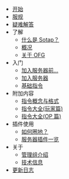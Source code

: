 - [开始](README.md)
- [服规](rules.md)
- [疑难解答](common-problems.md)
- 了解
    - [什么是 Sotap？](introduction.md)
    - [概况](overview.md)
    - [关于 OFG](about-ofg.md)
- 入门
    - [加入服务器前...](getting-started/preparation.md)
    - [加入服务器](getting-started/entering-server.md)
    - [基础指令](getting-started/basic-commands.md)
- 附加内容
    - [指令概念与格式](others/commands-information.md)
    - [指令大全(玩家篇)](others/commands-for-players.md)
    - [指令大全(OP 篇)](others/commands-for-operators.md)
- 插件使用
    - [如何圈地？](plugins/how-to-create-a-residence.md)
    - [服务器插件一览](plugins/all.md)
- 关于
    - [管理组介绍](about/management.md)
    - [技术信息](about/technical-information.md)
- [更新日志](changelog.md)